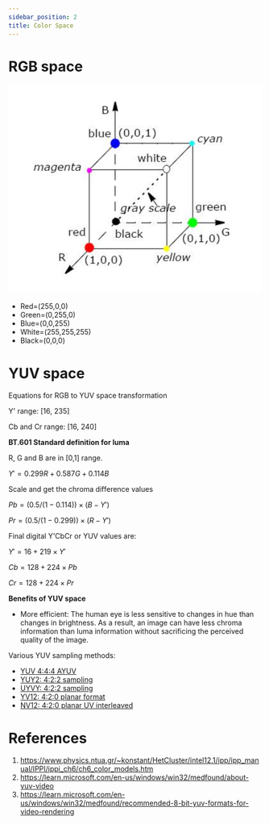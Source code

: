 ```yaml
---
sidebar_position: 2
title: Color Space
---
```


# RGB space

![RGB space](./images/RGB_ColorSpace.png)

- Red=(255,0,0)
- Green=(0,255,0)
- Blue=(0,0,255)
- White=(255,255,255)
- Black=(0,0,0)

# YUV space

Equations for RGB to YUV space transformation


Y' range: [16, 235]

Cb and Cr range: [16, 240]

**BT.601 Standard definition for luma**

R, G and B are in [0,1] range.

$Y' = 0.299R + 0.587G + 0.114B$

Scale and get the chroma difference values

$Pb = (0.5 / (1 - 0.114)) × (B - Y')$

$Pr = (0.5 / (1 - 0.299)) × (R - Y')$


Final digital Y'CbCr or YUV values are:

$Y' = 16 + 219 × Y'$

$Cb = 128 + 224 × Pb$

$Cr = 128 + 224 × Pr$



**Benefits of YUV space**

- More efficient: The human eye is less sensitive to changes in hue than changes in brightness. As a result, an image can have less chroma information than luma information without sacrificing the perceived quality of the image.


Various YUV sampling methods:

- [YUV 4:4:4 AYUV](https://learn.microsoft.com/en-us/windows/win32/medfound/recommended-8-bit-yuv-formats-for-video-rendering#ayuv)
- [YUY2: 4:2:2 sampling](https://learn.microsoft.com/en-us/windows/win32/medfound/recommended-8-bit-yuv-formats-for-video-rendering#yuy2)
- [UYVY: 4:2:2 sampling](https://learn.microsoft.com/en-us/windows/win32/medfound/recommended-8-bit-yuv-formats-for-video-rendering#uyvy)
- [YV12: 4:2:0 planar format](https://learn.microsoft.com/en-us/windows/win32/medfound/recommended-8-bit-yuv-formats-for-video-rendering#yv12)
- [NV12: 4:2:0 planar UV interleaved](https://learn.microsoft.com/en-us/windows/win32/medfound/recommended-8-bit-yuv-formats-for-video-rendering#nv12)


# References

1. https://www.physics.ntua.gr/~konstant/HetCluster/intel12.1/ipp/ipp_manual/IPPI/ippi_ch6/ch6_color_models.htm
2. https://learn.microsoft.com/en-us/windows/win32/medfound/about-yuv-video
3. https://learn.microsoft.com/en-us/windows/win32/medfound/recommended-8-bit-yuv-formats-for-video-rendering